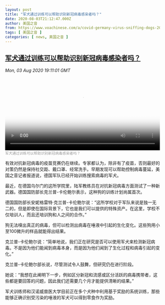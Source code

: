 ```yaml
---
layout: post
title: "军犬通过训练可以帮助识别新冠病毒感染者吗？"
date: 2020-08-03T21:12:47.000Z
author: 美国之音
from: https://www.voachinese.com/a/covid-germany-virus-sniffing-dogs-20200803/5528903.html
tags: [ 美国之音 ]
categories: [ news, 美国之音 ]
---
```

<!--1596489167000-->
[军犬通过训练可以帮助识别新冠病毒感染者吗？](https://www.voachinese.com/a/covid-germany-virus-sniffing-dogs-20200803/5528903.html)
------

<div>
<div><i>Mon, 03 Aug 2020 19:11:01 GMT</i></div><video poster="https://images.weserv.nl?url=gdb.voanews.com/11a53fc2-bd6b-4185-9749-090ddb5d5644_tv_r1_s_w900.jpg" src="https://av.voanews.com/Videoroot/Pangeavideo/2020/08/1/11/11a53fc2-bd6b-4185-9749-090ddb5d5644_240p.mp4" style="width:100%" controls></video><div><small style="color: #999;">军犬通过训练可以帮助识别新冠病毒感染者吗？</small></div><p>有效对抗新冠病毒的疫苗竞赛仍在继续。专家都认为，除非有了疫苗，否则最好的对策仍然是保持社交距、戴口罩、经常洗手。早期发现可以帮助控制病毒蔓延，美国之音记者报道说，德国军队已经开始训练搜索病毒的军犬。</p><p>最近，在德国乌尔门的这所学院里，陆军教练员在对抗新冠病毒方面测试了一种新武器。德国国防部长克兰普-卡伦鲍尔表示，这种狗的训练计划尚属首次。</p><p>德国国防部长安妮格雷特·克兰普-卡伦鲍尔说：“这所学校对于军队来说是独一无二的，但是即使在国际背景下，它也是我们可以提供的特殊资产。在这里，学校不仅培训人，而且还培训狗和人之间的合作。”</p><p>狗无法嗅出真正的病毒，但可以检测出病毒在唾液中引起的生化变化。这些狗用小至100微升的样品就能得出结果。</p><p>克兰普-卡伦鲍尔说：“简单地说，我们正在研究是否可以使用军犬来检测新冠病毒。不是因为他们能闻到病毒本身，而是因为他们闻到了生化过程和病毒引起的变化。”</p><p>克兰普-卡伦鲍尔部长说，尽管测试令人鼓舞，但研究仍在进行阶段。</p><p>她说：“我想在此阐明下一步，例如区分新冠和流感或区分活跃的病毒携带者，这些都是要回答的问题，因此我们还需要几个月才能提供清晰的结果。”</p><p>军犬训练师和汉诺威兽医大学目前正在多个犬种中利用基于奖励的系统训练，那些能够正确识别受污染的唾液的军犬可以得到零食作为奖励。</p>
</div>
